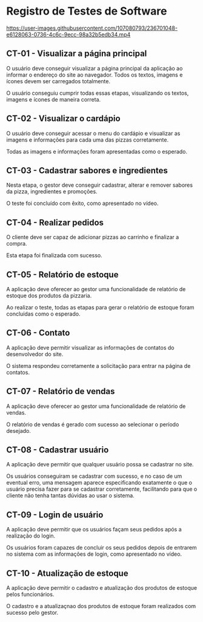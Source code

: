 # Registro de Testes de Software



https://user-images.githubusercontent.com/107080793/236701048-e6128063-0736-4c6c-9ecc-98a32b5edb34.mp4



## CT-01 - Visualizar a página principal

O usuário deve conseguir visualizar a página principal da aplicação ao informar o endereço do site ao navegador. Todos os textos, imagens e ícones devem ser carregados totalmente.

O usuário conseguiu cumprir todas essas etapas, visualizando os textos, imagens e ícones de maneira correta.

## CT-02 - Visualizar o cardápio

O usuário deve conseguir acessar o menu do cardápio e visualizar as imagens e informações para cada uma das pizzas corretamente.

Todas as imagens e informações foram apresentadas como o esperado.

## CT-03 - Cadastrar sabores e ingredientes

Nesta etapa, o gestor deve conseguir cadastrar, alterar e remover sabores da pizza, ingredientes e promoções.

O teste foi concluído com êxito, como apresentado no vídeo.

## CT-04 - Realizar pedidos

O cliente deve ser capaz de adicionar pizzas ao carrinho e finalizar a compra. 

Esta etapa foi finalizada com sucesso.

## CT-05 - Relatório de estoque

A aplicação deve oferecer ao gestor uma funcionalidade de relatório de estoque dos produtos da pizzaria.

Ao realizar o teste, todas as etapas para gerar o relatório de estoque foram concluídas como o esperado.

## CT-06 - Contato

A aplicação deve permitir visualizar as informações de contatos do desenvolvedor do site.

O sistema respondeu corretamente a solicitação para entrar na página de contatos.

## CT-07 - Relatório de vendas

A aplicação deve oferecer ao gestor uma funcionalidade de relatório de vendas.

O relatório de vendas é gerado com sucesso ao selecionar o período desejado.

## CT-08 - Cadastrar usuário

A aplicação deve permitir que qualquer usuário possa se cadastrar no site.

Os usuários conseguiram se cadastrar com sucesso, e no caso de um eventual erro, uma mensagem aparece especificando exatamente o que o usuário precisa fazer para se cadastrar corretamente, facilitando para que o cliente não tenha tantas dúvidas ao usar o sistema.

## CT-09 - Login de usuário

A aplicação deve permitir que os usuários façam seus pedidos após a realização do login.

Os usuários foram capazes de concluir os seus pedidos depois de entrarem no sistema com as informações de login, como apresentado no vídeo.

## CT-10 - Atualização de estoque

A aplicação deve permitir o cadastro e atualização dos produtos de estoque pelos funcionários.

O cadastro e a atualizaçnao dos produtos de estoque foram realizados com sucesso pelo gestor.
